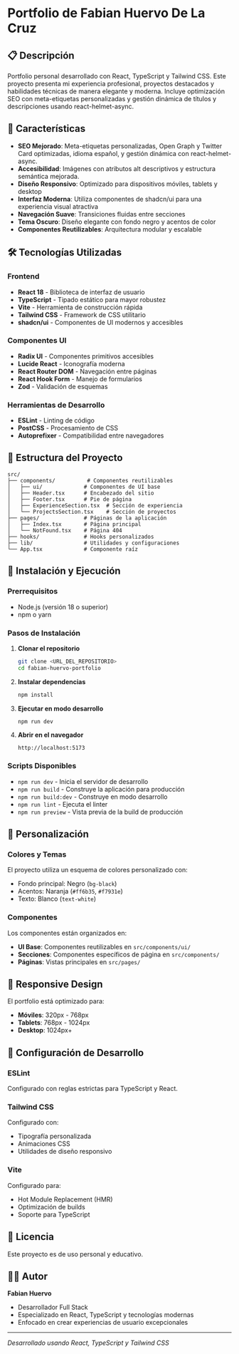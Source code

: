 # Portfolio de Fabian Huervo De La Cruz

## 📋 Descripción

Portfolio personal desarrollado con React, TypeScript y Tailwind CSS. Este proyecto presenta mi experiencia profesional, proyectos destacados y habilidades técnicas de manera elegante y moderna. Incluye optimización SEO con meta-etiquetas personalizadas y gestión dinámica de títulos y descripciones usando react-helmet-async.

## 🚀 Características

- **SEO Mejorado**: Meta-etiquetas personalizadas, Open Graph y Twitter Card optimizadas, idioma español, y gestión dinámica con react-helmet-async.
- **Accesibilidad**: Imágenes con atributos alt descriptivos y estructura semántica mejorada.
- **Diseño Responsivo**: Optimizado para dispositivos móviles, tablets y desktop
- **Interfaz Moderna**: Utiliza componentes de shadcn/ui para una experiencia visual atractiva
- **Navegación Suave**: Transiciones fluidas entre secciones
- **Tema Oscuro**: Diseño elegante con fondo negro y acentos de color
- **Componentes Reutilizables**: Arquitectura modular y escalable

## 🛠️ Tecnologías Utilizadas

### Frontend
- **React 18** - Biblioteca de interfaz de usuario
- **TypeScript** - Tipado estático para mayor robustez
- **Vite** - Herramienta de construcción rápida
- **Tailwind CSS** - Framework de CSS utilitario
- **shadcn/ui** - Componentes de UI modernos y accesibles

### Componentes UI
- **Radix UI** - Componentes primitivos accesibles
- **Lucide React** - Iconografía moderna
- **React Router DOM** - Navegación entre páginas
- **React Hook Form** - Manejo de formularios
- **Zod** - Validación de esquemas

### Herramientas de Desarrollo
- **ESLint** - Linting de código
- **PostCSS** - Procesamiento de CSS
- **Autoprefixer** - Compatibilidad entre navegadores

## 📁 Estructura del Proyecto

```
src/
├── components/          # Componentes reutilizables
│   ├── ui/             # Componentes de UI base
│   ├── Header.tsx      # Encabezado del sitio
│   ├── Footer.tsx      # Pie de página
│   ├── ExperienceSection.tsx  # Sección de experiencia
│   └── ProjectsSection.tsx    # Sección de proyectos
├── pages/              # Páginas de la aplicación
│   ├── Index.tsx       # Página principal
│   └── NotFound.tsx    # Página 404
├── hooks/              # Hooks personalizados
├── lib/                # Utilidades y configuraciones
└── App.tsx             # Componente raíz
```

## 🚀 Instalación y Ejecución

### Prerrequisitos
- Node.js (versión 18 o superior)
- npm o yarn

### Pasos de Instalación

1. **Clonar el repositorio**
   ```bash
   git clone <URL_DEL_REPOSITORIO>
   cd fabian-huervo-portfolio
   ```

2. **Instalar dependencias**
   ```bash
   npm install
   ```

3. **Ejecutar en modo desarrollo**
   ```bash
   npm run dev
   ```

4. **Abrir en el navegador**
   ```
   http://localhost:5173
   ```

### Scripts Disponibles

- `npm run dev` - Inicia el servidor de desarrollo
- `npm run build` - Construye la aplicación para producción
- `npm run build:dev` - Construye en modo desarrollo
- `npm run lint` - Ejecuta el linter
- `npm run preview` - Vista previa de la build de producción

## 🎨 Personalización

### Colores y Temas
El proyecto utiliza un esquema de colores personalizado con:
- Fondo principal: Negro (`bg-black`)
- Acentos: Naranja (`#ff6b35`, `#f7931e`)
- Texto: Blanco (`text-white`)

### Componentes
Los componentes están organizados en:
- **UI Base**: Componentes reutilizables en `src/components/ui/`
- **Secciones**: Componentes específicos de página en `src/components/`
- **Páginas**: Vistas principales en `src/pages/`

## 📱 Responsive Design

El portfolio está optimizado para:
- **Móviles**: 320px - 768px
- **Tablets**: 768px - 1024px
- **Desktop**: 1024px+

## 🔧 Configuración de Desarrollo

### ESLint
Configurado con reglas estrictas para TypeScript y React.

### Tailwind CSS
Configurado con:
- Tipografía personalizada
- Animaciones CSS
- Utilidades de diseño responsivo

### Vite
Configurado para:
- Hot Module Replacement (HMR)
- Optimización de builds
- Soporte para TypeScript

## 📄 Licencia

Este proyecto es de uso personal y educativo.

## 👨‍💻 Autor

**Fabian Huervo**
- Desarrollador Full Stack
- Especializado en React, TypeScript y tecnologías modernas
- Enfocado en crear experiencias de usuario excepcionales

---

*Desarrollado usando React, TypeScript y Tailwind CSS*
